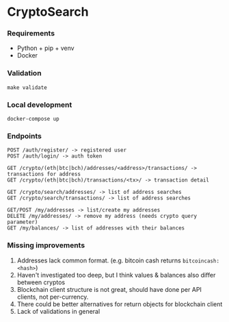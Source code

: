 # CryptoSearch

### Requirements

* Python + pip + venv
* Docker

### Validation

`make validate`

### Local development

`docker-compose up`

### Endpoints

```
POST /auth/register/ -> registered user
POST /auth/login/ -> auth token

GET /crypto/(eth|btc|bch)/addresses/<address>/transactions/ -> transactions for address
GET /crypto/(eth|btc|bch)/transactions/<tx>/ -> transaction detail

GET /crypto/search/addresses/ -> list of address searches
GET /crypto/search/transactions/ -> list of address searches

GET/POST /my/addresses -> list/create my addresses
DELETE /my/addresses/ -> remove my address (needs crypto query parameter)
GET /my/balances/ -> list of addresses with their balances
 ```

### Missing improvements

1. Addresses lack common format. (e.g. bitcoin cash returns `bitcoincash:<hash>`)
2. Haven't investigated too deep, but I think values & balances also differ between cryptos
3. Blockchain client structure is not great, should have done per API clients, not per-currency.
4. There could be better alternatives for return objects for blockchain client
5. Lack of validations in general
